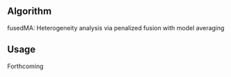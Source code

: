 Algorithm
-------
fusedMA: Heterogeneity analysis via penalized fusion with model averaging


Usage
-------
Forthcoming